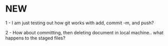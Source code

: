 # NEW

1 - I am just testing out how git works with add, commit -m, and push?

2 - How about committing, then deleting document in local machine.. what happens to the staged files?
